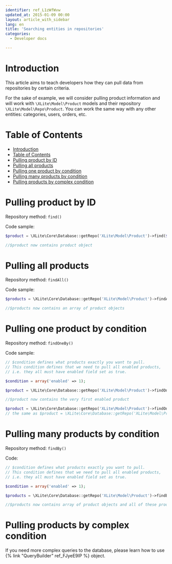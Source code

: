 ```yaml
---
identifier: ref_L1zWfWvw
updated_at: 2015-01-09 00:00
layout: article_with_sidebar
lang: en
title: 'Searching entities in repositories'
categories:
  - Developer docs

---
```



# Introduction

This article aims to teach developers how they can pull data from repositories by certain criteria.

For the sake of example, we will consider pulling product information and will work with `\XLite\Model\Product` models and their repository `\XLite\Model\Repo\Product`. You can work the same way with any other entities: categories, users, orders, etc.

# Table of Contents

*   [Introduction](#introduction)
*   [Table of Contents](#table-of-contents)
*   [Pulling product by ID](#pulling-product-by-id)
*   [Pulling all products](#pulling-all-products)
*   [Pulling one product by condition](#pulling-one-product-by-condition)
*   [Pulling many products by condition](#pulling-many-products-by-condition)
*   [Pulling products by complex condition](#pulling-products-by-complex-condition)

# Pulling product by ID

Repository method: `find()`

Code sample: 

```php
$product = \XLite\Core\Database::getRepo('XLite\Model\Product')->find($id);

//$product now contains product object
```

# Pulling all products

Repository method: `findAll()`

Code sample: 

```php
$products = \XLite\Core\Database::getRepo('XLite\Model\Product')->findAll();

//$products now contains an array of product objects
```

# Pulling one product by condition

Repository method: `findOneBy()`

Code sample:

```php
// $condition defines what products exactly you want to pull.
// This condition defines that we need to pull all enabled products, 
// i.e. they all must have enabled field set as true.

$condition = array('enabled' => 1);

$product = \XLite\Core\Database::getRepo('XLite\Model\Product')->findOneBy($condition);

//$product now contains the very first enabled product

$product = \XLite\Core\Database::getRepo('XLite\Model\Product')->findOneBy(array('product_id' => $id));
// the same as $product = \XLite\Core\Database::getRepo('XLite\Model\Product')->find($id);
```

# Pulling many products by condition

Repository method: `findBy()`

Code:

```php
// $condition defines what products exactly you want to pull.
// This condition defines that we need to pull all enabled products, 
// i.e. they all must have enabled field set as true.

$condition = array('enabled' => 1);

$products = \XLite\Core\Database::getRepo('XLite\Model\Product')->findBy($condition);

//$products now contains array of product objects and all of these products are enabled 
```

# Pulling products by complex condition

If you need more complex queries to the database, please learn how to use {% link "QueryBuilder" ref_FJyeE9lP %} object.